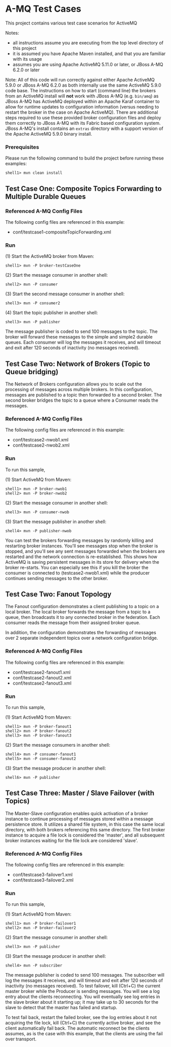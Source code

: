 A-MQ Test Cases
=============================

This project contains various test case scenarios for ActiveMQ

Notes:

* all instructions assume you are executing from the top level directory of this project
* it is assumed you have Apache Maven installed, and that you are familiar with its usage
* assumes you are using Apache ActiveMQ 5.11.0 or later, or JBoss A-MQ 6.2.0 or later

Note: All of this code will run correctly against either Apache ActiveMQ 5.9.0 or JBoss A-MQ 6.2.0 as both
internally use the same ActiveMQ 5.9.0 code base. The instructions on how to start (command line) the brokers from an
ActiveMQ install will **not** work with JBoss A-MQ (e.g. `bin/amq`) as JBoss A-MQ has ActiveMQ
deployed within an Apache Karaf container to allow for runtime updates to configuration information (versus needing to
restart the broker in the case on Apache ActiveMQ). There are additional steps required to use these provided broker
configuration files and deploy them correctly to JBoss A-MQ with its Fabric based configuration system.
JBoss A-MQ's install contains an `extras` directory with a support version of the Apache ActiveMQ 5.9.0 binary
install.

### Prerequisites ###

Please run the following command  to build the project before running these examples:

    shell1> mvn clean install


Test Case One: Composite Topics Forwarding to Multiple Durable Queues
---------------------------------------------------------------------

### Referenced A-MQ Config Files ###

The following config files are referenced in this example:

- conf/testcase1-compositeTopicForwarding.xml

### Run ###
    
(1) Start the ActiveMQ broker from Maven:

    shell1> mvn -P broker-testCaseOne

(2) Start the message consumer in another shell:

    shell2> mvn -P consumer

(3) Start the second message consumer in another shell:

    shell3> mvn -P consumer2

(4) Start the topic publisher in another shell:

    shell3> mvn -P publisher

The message publisher is coded to send 100 messages to the topic. The broker will forward these messages to the simple and simple2 durable queues. Each consumer will log the messages it receives, and will timeout and exit after 120 seconds of inactivity (no messages received).

Test Case Two: Network of Brokers (Topic to Queue bridging)
-----------------------------------------------------------

The Network of Brokers configuration allows you to scale out the processing of messages across multiple brokers. In
this configuration, messages are published to a topic then forwarded to a second broker. The second broker bridges the topic to a queue where a Consumer reads the messages.

### Referenced A-MQ Config Files ###

The following config files are referenced in this example:

- conf/testcase2-nwob1.xml
- conf/testcase2-nwob2.xml

### Run ###

To run this sample,

(1) Start ActiveMQ from Maven:

    shell1> mvn -P broker-nwob1
    shell2> mvn -P broker-nwob2

(2) Start the message consumer in another shell:

    shell3> mvn -P consumer-nwob

(3) Start the message publisher in another shell:

    shell4> mvn -P publisher-nwob

You can test the brokers forwarding messages by randomly killing and restarting broker instances. You'll see messages
stop when the broker is stopped, and you'll see any sent messages forwarded when the brokers are restarted and the
network connection is re-established. This shows how ActiveMQ is saving persistent messages in its store for delivery
when the broker re-starts. You can especially see this if you kill the broker the consumer is connected to
(testcase2-nwob1.xml) while the producer continues sending messages to the other broker.

Test Case Two: Fanout Topology
-----------------------------------------------------------

The Fanout configuration demonstrates a client publishing to a topic on a local broker.  The local broker forwards the message from a topic to a queue, then broadcasts it to any connected broker in the federation. Each consumer reads the message from their assigned broker queue.

In addition, the configuration demonstrates the forwarding of messages over 2 separate independent topics over a network configuration bridge.

### Referenced A-MQ Config Files ###

The following config files are referenced in this example:

- conf/testcase2-fanout1.xml
- conf/testcase2-fanout2.xml
- conf/testcase2-fanout3.xml

### Run ###

To run this sample,

(1) Start ActiveMQ from Maven:

    shell1> mvn -P broker-fanout1
    shell2> mvn -P broker-fanout2
    shell3> mvn -P broker-fanout3

(2) Start the message consumers in another shell:

    shell4> mvn -P consumer-fanout1
    shell5> mvn -P consumer-fanout2


(3) Start the message producer in another shell:

    shell6> mvn -P publisher


Test Case Three: Master / Slave Failover (with Topics)
------------------------------------------------------

The Master-Slave configuration enables quick activation of a broker instance to continue processing of messages stored
within a message persistence store. It utilizes a shared file system, in this case the same local directory, with both
brokers referencing this same directory. The first broker instance to acquire a file lock is considered the 'master',
and all subsequent broker instances waiting for the file lock are considered 'slave'.

### Referenced A-MQ Config Files ###

The following config files are referenced in this example:

- conf/testcase3-failover1.xml
- conf/testcase3-failover2.xml

### Run ###

To run this sample,

(1) Start ActiveMQ from Maven:

    shell1> mvn -P broker-failover1
    shell2> mvn -P broker-failover2

(2) Start the message consumer in another shell:

    shell3> mvn -P publisher

(3) Start the message producer in another shell:

    shell4> mvn -P subscriber

The message publisher is coded to send 100 messages. The subscriber will log the messages it receives, and will timeout
and exit after 120 seconds of inactivity (no messages received). To test failover, kill (Ctrl+C) the current master
broker while the Producer is sending messages. You will see a log entry about the clients reconnecting. You will
eventually see log entries in the slave broker about it starting up; it may take up to 30 seconds for the slave to
detect that the master has failed and startup.

To test fail back, restart the failed broker, see the log entries about it not acquiring the file lock, kill (Ctrl+C)
the currently active broker, and see the client automatically fail back. The automatic reconnect be the clients assumes,
as is the case with this example, that the clients are using the fail over transport.